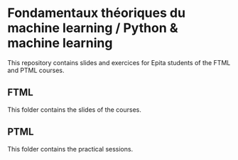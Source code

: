 # Fondamentaux théoriques du machine learning / Python & machine learning
This repository contains slides and exercices for Epita students of the FTML
and PTML courses.

## FTML

This folder contains the slides of the courses.

## PTML

This folder contains the practical sessions.
